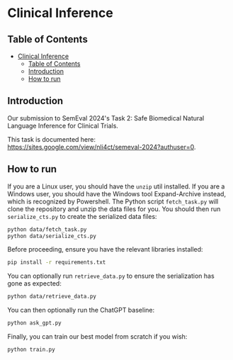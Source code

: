 # Clinical Inference

## Table of Contents

- [Clinical Inference](#clinical-inference)
  - [Table of Contents](#table-of-contents)
  - [Introduction](#introduction)
  - [How to run](#how-to-run)

## Introduction

Our submission to SemEval 2024's Task 2: Safe Biomedical Natural Language Inference for Clinical Trials.

This task is documented here: <https://sites.google.com/view/nli4ct/semeval-2024?authuser=0>.

## How to run

If you are a Linux user, you should have the ```unzip``` util installed. If you are a Windows user, you should
have the Windows tool Expand-Archive instead, which is recognized by Powershell. The Python script ```fetch_task.py``` will clone the repository and unzip the data files for you. You should then run ```serialize_cts.py``` to create the serialized data files:

```bash
python data/fetch_task.py
python data/serialize_cts.py
```

Before proceeding, ensure you have the relevant libraries installed:
  
```bash
pip install -r requirements.txt
```

You can optionally run ```retrieve_data.py``` to ensure the serialization has gone as expected:

```bash
python data/retrieve_data.py
```

You can then optionally run the ChatGPT baseline:

```bash
python ask_gpt.py
```

Finally, you can train our best model from scratch if you wish:

```bash
python train.py
```
